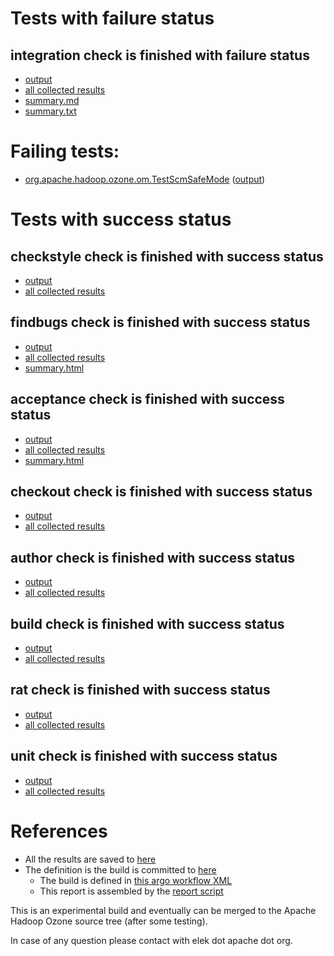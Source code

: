 # Tests with failure status

## integration check is finished with failure status

   * [output](https://raw.githubusercontent.com/elek/ozone-ci-03/master/pr/pr-hdds-2365-h2flw/integration/output.log)
   * [all collected results](https://github.com/elek/ozone-ci-03/tree/master/pr/pr-hdds-2365-h2flw/integration)
   * [summary.md](https://github.com/elek/ozone-ci-03/tree/master/pr/pr-hdds-2365-h2flw/integration/summary.md)
   * [summary.txt](https://github.com/elek/ozone-ci-03/tree/master/pr/pr-hdds-2365-h2flw/integration/summary.txt)

# Failing tests: 

 * [org.apache.hadoop.ozone.om.TestScmSafeMode](hadoop-ozone/integration-test/org.apache.hadoop.ozone.om.TestScmSafeMode.txt) ([output](hadoop-ozone/integration-test/org.apache.hadoop.ozone.om.TestScmSafeMode-output.txt))


# Tests with success status

## checkstyle check is finished with success status

   * [output](https://raw.githubusercontent.com/elek/ozone-ci-03/master/pr/pr-hdds-2365-h2flw/checkstyle/output.log)
   * [all collected results](https://github.com/elek/ozone-ci-03/tree/master/pr/pr-hdds-2365-h2flw/checkstyle)


## findbugs check is finished with success status

   * [output](https://raw.githubusercontent.com/elek/ozone-ci-03/master/pr/pr-hdds-2365-h2flw/findbugs/output.log)
   * [all collected results](https://github.com/elek/ozone-ci-03/tree/master/pr/pr-hdds-2365-h2flw/findbugs)
   * [summary.html](https://elek.github.io/ozone-ci-03/pr/pr-hdds-2365-h2flw/findbugs/summary.html)


## acceptance check is finished with success status

   * [output](https://raw.githubusercontent.com/elek/ozone-ci-03/master/pr/pr-hdds-2365-h2flw/acceptance/output.log)
   * [all collected results](https://github.com/elek/ozone-ci-03/tree/master/pr/pr-hdds-2365-h2flw/acceptance)
   * [summary.html](https://elek.github.io/ozone-ci-03/pr/pr-hdds-2365-h2flw/acceptance/summary.html)


## checkout check is finished with success status

   * [output](https://raw.githubusercontent.com/elek/ozone-ci-03/master/pr/pr-hdds-2365-h2flw/checkout/output.log)
   * [all collected results](https://github.com/elek/ozone-ci-03/tree/master/pr/pr-hdds-2365-h2flw/checkout)


## author check is finished with success status

   * [output](https://raw.githubusercontent.com/elek/ozone-ci-03/master/pr/pr-hdds-2365-h2flw/author/output.log)
   * [all collected results](https://github.com/elek/ozone-ci-03/tree/master/pr/pr-hdds-2365-h2flw/author)


## build check is finished with success status

   * [output](https://raw.githubusercontent.com/elek/ozone-ci-03/master/pr/pr-hdds-2365-h2flw/build/output.log)
   * [all collected results](https://github.com/elek/ozone-ci-03/tree/master/pr/pr-hdds-2365-h2flw/build)


## rat check is finished with success status

   * [output](https://raw.githubusercontent.com/elek/ozone-ci-03/master/pr/pr-hdds-2365-h2flw/rat/output.log)
   * [all collected results](https://github.com/elek/ozone-ci-03/tree/master/pr/pr-hdds-2365-h2flw/rat)


## unit check is finished with success status

   * [output](https://raw.githubusercontent.com/elek/ozone-ci-03/master/pr/pr-hdds-2365-h2flw/unit/output.log)
   * [all collected results](https://github.com/elek/ozone-ci-03/tree/master/pr/pr-hdds-2365-h2flw/unit)




# References

 * All the results are saved to [here](https://github.com/elek/ozone-ci-03/tree/master/pr/pr-hdds-2365-h2flw/)
 * The definition is the build is committed to [here](https://github.com/elek/argo-ozone)
    * The build is defined in [this argo workflow XML](https://github.com/elek/argo-ozone/blob/master/ozone-build.yaml)
    * This report is assembled by the [report script](https://github.com/elek/argo-ozone/blob/master/scripts/report.sh)

This is an experimental build and eventually can be merged to the Apache Hadoop Ozone source tree (after some testing).

In case of any question please contact with elek dot apache dot org.

